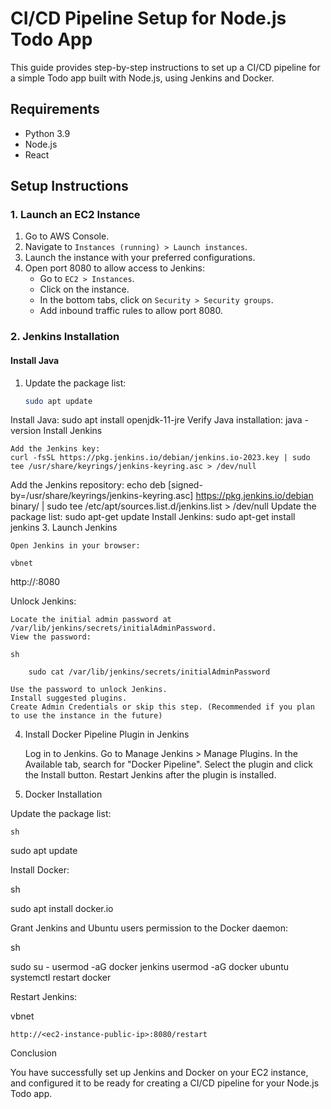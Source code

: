 # CI/CD Pipeline Setup for Node.js Todo App

This guide provides step-by-step instructions to set up a CI/CD pipeline for a simple Todo app built with Node.js, using Jenkins and Docker.

## Requirements

- Python 3.9
- Node.js
- React

## Setup Instructions

### 1. Launch an EC2 Instance

1. Go to AWS Console.
2. Navigate to `Instances (running) > Launch instances`.
3. Launch the instance with your preferred configurations.
4. Open port 8080 to allow access to Jenkins:
   - Go to `EC2 > Instances`.
   - Click on the instance.
   - In the bottom tabs, click on `Security > Security groups`.
   - Add inbound traffic rules to allow port 8080.

### 2. Jenkins Installation

#### Install Java

1. Update the package list:
   ```sh
   sudo apt update

Install Java:
sudo apt install openjdk-11-jre
Verify Java installation:
java -version
Install Jenkins

    Add the Jenkins key:
    curl -fsSL https://pkg.jenkins.io/debian/jenkins.io-2023.key | sudo tee /usr/share/keyrings/jenkins-keyring.asc > /dev/null
Add the Jenkins repository:
echo deb [signed-by=/usr/share/keyrings/jenkins-keyring.asc] https://pkg.jenkins.io/debian binary/ | sudo tee /etc/apt/sources.list.d/jenkins.list > /dev/null
Update the package list:
sudo apt-get update
Install Jenkins:
sudo apt-get install jenkins
3. Launch Jenkins

    Open Jenkins in your browser:

    vbnet

http://<ec2-instance-public-ip>:8080

Unlock Jenkins:

    Locate the initial admin password at /var/lib/jenkins/secrets/initialAdminPassword.
    View the password:

    sh

        sudo cat /var/lib/jenkins/secrets/initialAdminPassword

    Use the password to unlock Jenkins.
    Install suggested plugins.
    Create Admin Credentials or skip this step. (Recommended if you plan to use the instance in the future)

4. Install Docker Pipeline Plugin in Jenkins

    Log in to Jenkins.
    Go to Manage Jenkins > Manage Plugins.
    In the Available tab, search for "Docker Pipeline".
    Select the plugin and click the Install button.
    Restart Jenkins after the plugin is installed.

5. Docker Installation

Update the package list:

    sh

sudo apt update

Install Docker:

sh

sudo apt install docker.io

Grant Jenkins and Ubuntu users permission to the Docker daemon:

sh

sudo su -
usermod -aG docker jenkins
usermod -aG docker ubuntu
systemctl restart docker

Restart Jenkins:

vbnet

    http://<ec2-instance-public-ip>:8080/restart

Conclusion

You have successfully set up Jenkins and Docker on your EC2 instance, and configured it to be ready for creating a CI/CD pipeline for your Node.js Todo app.


